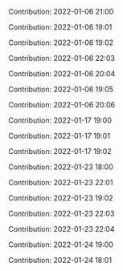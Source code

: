 Contribution: 2022-01-06 21:00

Contribution: 2022-01-06 19:01

Contribution: 2022-01-06 19:02

Contribution: 2022-01-06 22:03

Contribution: 2022-01-06 20:04

Contribution: 2022-01-06 19:05

Contribution: 2022-01-06 20:06

Contribution: 2022-01-17 19:00

Contribution: 2022-01-17 19:01

Contribution: 2022-01-17 19:02

Contribution: 2022-01-23 18:00

Contribution: 2022-01-23 22:01

Contribution: 2022-01-23 19:02

Contribution: 2022-01-23 22:03

Contribution: 2022-01-23 22:04

Contribution: 2022-01-24 19:00

Contribution: 2022-01-24 18:01

